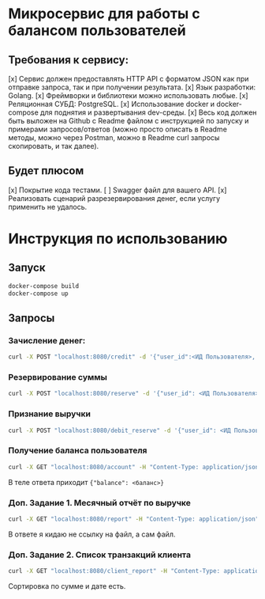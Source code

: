 # Микросервис для работы с балансом пользователей

## Требования к сервису:
[x] Сервис должен предоставлять HTTP API с форматом JSON как при отправке запроса, так и при получении результата.
[x] Язык разработки: Golang.
[x] Фреймворки и библиотеки можно использовать любые.
[x] Реляционная СУБД: PostgreSQL.
[x] Использование docker и docker-compose для поднятия и развертывания dev-среды.
[x] Весь код должен быть выложен на Github с Readme файлом с инструкцией по запуску и примерами запросов/ответов (можно просто описать в Readme методы, можно через Postman, можно в Readme curl запросы скопировать, и так далее).

## Будет плюсом
[x] Покрытие кода тестами.
[ ] Swagger файл для вашего API.
[x] Реализовать сценарий разрезервирования денег, если услугу применить не удалось.

# Инструкция по использованию
## Запуск
```bash
docker-compose build
docker-compose up
```

## Запросы

### Зачисление денег:
```bash
curl -X POST "localhost:8080/credit" -d '{"user_id":<ИД Пользователя>, "price": <Количество денег, которые нужно внести пользователю>}'
```

### Резервирование суммы
```bash
curl -X POST "localhost:8080/reserve" -d '{"user_id": <ИД Пользователя>, "order_id": <ИД Заказа>, "service_id": <ИД Услуги>, "price": <Количество денег, которое нужно зарезервировать>}' 
```

### Признание выручки
```bash
curl -X POST "localhost:8080/debit_reserve" -d '{"user_id": <ИД Пользователя>, "order_id": <ИД Заказа>, "service_id": <ИД Услуги>, "price": <Количество денег, которое нужно зарезервировать>}' 
```

### Получение баланса пользователя
```bash
curl -X GET "localhost:8080/account" -H "Content-Type: application/json" -d '{"user_id": <ИД Пользователя>}'
```
В теле ответа приходит ```{"balance": <баланс>}```

### Доп. Задание 1. Месячный отчёт по выручке
```bash
curl -X GET "localhost:8080/report" -H "Content-Type: application/json" -d '{"date": "<год>-<месяц>"}'
```
В ответе я кидаю не ссылку на файл, а сам файл.

### Доп. Задание 2. Список транзакций клиента
```bash
curl -X GET "localhost:8080/client_report" -H "Content-Type: application/json" -d '{"user_id": <ИД Пользователя>, "limit": <Максимальное количество строк для вывода>, "offset": <Смещение вывода (Количество строк)>}'
```
Сортировка по сумме и дате есть.